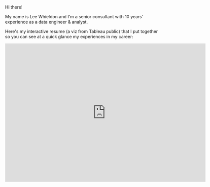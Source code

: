 Hi there!

My name is Lee Whieldon and I'm a senior consultant with 10 years' experience as a data engineer & analyst. 

Here's my interactive resume (a viz from Tableau public) that I put together so you can see at a quick glance my experiences in my career:

<iframe seamless frameborder="0" src="https://public.tableau.com/views/LeeWInteractiveResume/InteractiveResume?:embed=yes&display_count=yes&:showVizHome=no" width = '650' height = '450' scrolling='yes' ></iframe>    

